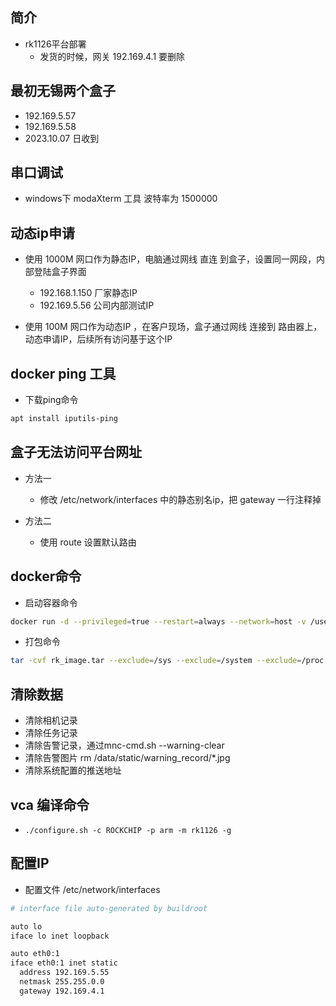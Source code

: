 ## 简介

+ rk1126平台部署
  + 发货的时候，网关 192.169.4.1 要删除

## 最初无锡两个盒子

+ 192.169.5.57
+ 192.169.5.58 
+ 2023.10.07 日收到

## 串口调试

+ windows下 modaXterm 工具 波特率为 1500000

## 动态ip申请

+ 使用 1000M 网口作为静态IP，电脑通过网线 直连 到盒子，设置同一网段，内部登陆盒子界面
  + 192.168.1.150  厂家静态IP 
  + 192.169.5.56   公司内部测试IP 

+ 使用 100M 网口作为动态IP ，在客户现场，盒子通过网线 连接到 路由器上，动态申请IP，后续所有访问基于这个IP 

## docker ping 工具

+ 下载ping命令
```bash 
apt install iputils-ping
```

## 盒子无法访问平台网址

+ 方法一
  + 修改 /etc/network/interfaces 中的静态别名ip，把 gateway 一行注释掉 

+ 方法二
  + 使用 route 设置默认路由

## docker命令

+ 启动容器命令
```bash 
docker run -d --privileged=true --restart=always --network=host -v /userdata/:/userdata/ -v /dev/galcore:/dev/galcore -v /usr/:/rk_usr/ --device=/dev/galcore  rk1126:20231026 /bin/bash /data/static/bash/auto-run.sh
```

+ 打包命令
```bash
tar -cvf rk_image.tar --exclude=/sys --exclude=/system --exclude=/proc --exclude=rk_image.tar --exclude=/userdata --exclude=/dev/media0 --exclude=/dev/galcore --exclude=/rk_usr --exclude=/tmp/* --exclude=/root  /
```

## 清除数据

+ 清除相机记录
+ 清除任务记录
+ 清除告警记录，通过mnc-cmd.sh --warning-clear
+ 清除告警图片 rm /data/static/warning_record/*.jpg
+ 清除系统配置的推送地址

## vca 编译命令

+ `./configure.sh -c ROCKCHIP -p arm -m rk1126 -g`

## 配置IP

+ 配置文件 /etc/network/interfaces
```bash
# interface file auto-generated by buildroot

auto lo
iface lo inet loopback

auto eth0:1
iface eth0:1 inet static
  address 192.169.5.55
  netmask 255.255.0.0
  gateway 192.169.4.1
```
